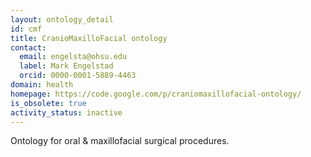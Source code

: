 ```yaml
---
layout: ontology_detail
id: cmf
title: CranioMaxilloFacial ontology
contact:
  email: engelsta@ohsu.edu
  label: Mark Engelstad
  orcid: 0000-0001-5889-4463
domain: health
homepage: https://code.google.com/p/craniomaxillofacial-ontology/
is_obsolete: true
activity_status: inactive
---
```


Ontology for oral & maxillofacial surgical procedures.
